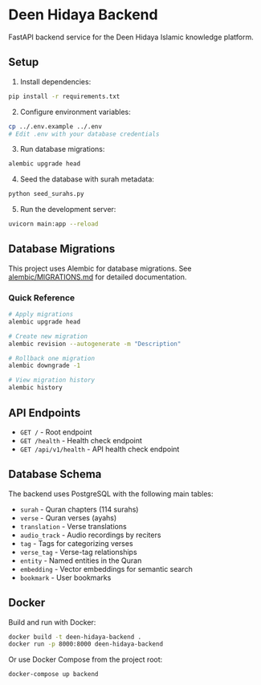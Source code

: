 # Deen Hidaya Backend

FastAPI backend service for the Deen Hidaya Islamic knowledge platform.

## Setup

1. Install dependencies:
```bash
pip install -r requirements.txt
```

2. Configure environment variables:
```bash
cp ../.env.example ../.env
# Edit .env with your database credentials
```

3. Run database migrations:
```bash
alembic upgrade head
```

4. Seed the database with surah metadata:
```bash
python seed_surahs.py
```

5. Run the development server:
```bash
uvicorn main:app --reload
```

## Database Migrations

This project uses Alembic for database migrations. See [alembic/MIGRATIONS.md](./alembic/MIGRATIONS.md) for detailed documentation.

### Quick Reference

```bash
# Apply migrations
alembic upgrade head

# Create new migration
alembic revision --autogenerate -m "Description"

# Rollback one migration
alembic downgrade -1

# View migration history
alembic history
```

## API Endpoints

- `GET /` - Root endpoint
- `GET /health` - Health check endpoint
- `GET /api/v1/health` - API health check endpoint

## Database Schema

The backend uses PostgreSQL with the following main tables:
- `surah` - Quran chapters (114 surahs)
- `verse` - Quran verses (ayahs)
- `translation` - Verse translations
- `audio_track` - Audio recordings by reciters
- `tag` - Tags for categorizing verses
- `verse_tag` - Verse-tag relationships
- `entity` - Named entities in the Quran
- `embedding` - Vector embeddings for semantic search
- `bookmark` - User bookmarks

## Docker

Build and run with Docker:
```bash
docker build -t deen-hidaya-backend .
docker run -p 8000:8000 deen-hidaya-backend
```

Or use Docker Compose from the project root:
```bash
docker-compose up backend
```

